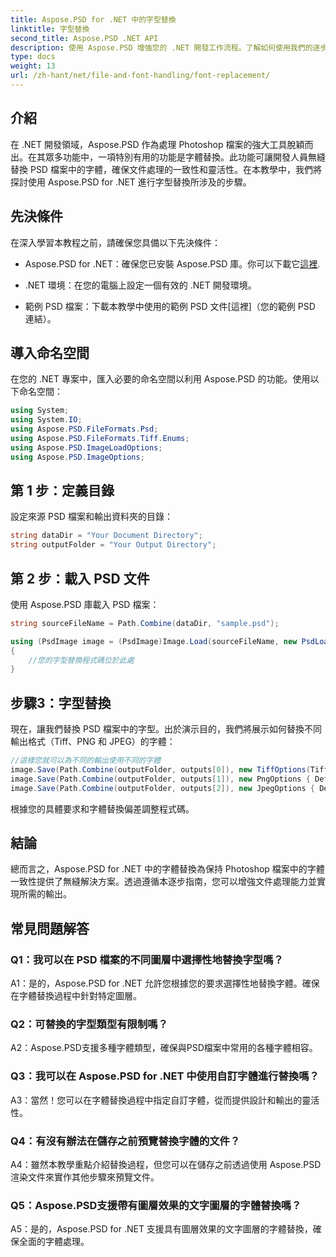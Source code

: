 ```yaml
---
title: Aspose.PSD for .NET 中的字型替換
linktitle: 字型替換
second_title: Aspose.PSD .NET API
description: 使用 Aspose.PSD 增強您的 .NET 開發工作流程。了解如何使用我們的逐步指南無縫替換 PSD 檔案中的字體。輕鬆實現文件處理的一致性和靈活性。
type: docs
weight: 13
url: /zh-hant/net/file-and-font-handling/font-replacement/
---
```

## 介紹

在 .NET 開發領域，Aspose.PSD 作為處理 Photoshop 檔案的強大工具脫穎而出。在其眾多功能中，一項特別有用的功能是字體替換。此功能可讓開發人員無縫替換 PSD 檔案中的字體，確保文件處理的一致性和靈活性。在本教學中，我們將探討使用 Aspose.PSD for .NET 進行字型替換所涉及的步驟。

## 先決條件

在深入學習本教程之前，請確保您具備以下先決條件：

- Aspose.PSD for .NET：確保您已安裝 Aspose.PSD 庫。你可以下載它[這裡](https://releases.aspose.com/psd/net/).

- .NET 環境：在您的電腦上設定一個有效的 .NET 開發環境。

- 範例 PSD 檔案：下載本教學中使用的範例 PSD 文件[這裡]（您的範例 PSD 連結）。

## 導入命名空間

在您的 .NET 專案中，匯入必要的命名空間以利用 Aspose.PSD 的功能。使用以下命名空間：

```csharp
using System;
using System.IO;
using Aspose.PSD.FileFormats.Psd;
using Aspose.PSD.FileFormats.Tiff.Enums;
using Aspose.PSD.ImageLoadOptions;
using Aspose.PSD.ImageOptions;
```

## 第 1 步：定義目錄

設定來源 PSD 檔案和輸出資料夾的目錄：

```csharp
string dataDir = "Your Document Directory";
string outputFolder = "Your Output Directory";
```

## 第 2 步：載入 PSD 文件

使用 Aspose.PSD 庫載入 PSD 檔案：

```csharp
string sourceFileName = Path.Combine(dataDir, "sample.psd");

using (PsdImage image = (PsdImage)Image.Load(sourceFileName, new PsdLoadOptions()))
{
    //您的字型替換程式碼位於此處
}
```

## 步驟3：字型替換

現在，讓我們替換 PSD 檔案中的字型。出於演示目的，我們將展示如何替換不同輸出格式（Tiff、PNG 和 JPEG）的字體：

```csharp
//這樣您就可以為不同的輸出使用不同的字體
image.Save(Path.Combine(outputFolder, outputs[0]), new TiffOptions(TiffExpectedFormat.TiffJpegRgb) { DefaultReplacementFont = "Arial" });
image.Save(Path.Combine(outputFolder, outputs[1]), new PngOptions { DefaultReplacementFont = "Verdana" });
image.Save(Path.Combine(outputFolder, outputs[2]), new JpegOptions { DefaultReplacementFont = "Times New Roman" });
```

根據您的具體要求和字體替換偏差調整程式碼。

## 結論

總而言之，Aspose.PSD for .NET 中的字體替換為保持 Photoshop 檔案中的字體一致性提供了無縫解決方案。透過遵循本逐步指南，您可以增強文件處理能力並實現所需的輸出。

## 常見問題解答

### Q1：我可以在 PSD 檔案的不同圖層中選擇性地替換字型嗎？

A1：是的，Aspose.PSD for .NET 允許您根據您的要求選擇性地替換字體。確保在字體替換過程中針對特定圖層。

### Q2：可替換的字型類型有限制嗎？

A2：Aspose.PSD支援多種字體類型，確保與PSD檔案中常用的各種字體相容。

### Q3：我可以在 Aspose.PSD for .NET 中使用自訂字體進行替換嗎？

A3：當然！您可以在字體替換過程中指定自訂字體，從而提供設計和輸出的靈活性。

### Q4：有沒有辦法在儲存之前預覽替換字體的文件？

A4：雖然本教學重點介紹替換過程，但您可以在儲存之前透過使用 Aspose.PSD 渲染文件來實作其他步驟來預覽文件。

### Q5：Aspose.PSD支援帶有圖層效果的文字圖層的字體替換嗎？

A5：是的，Aspose.PSD for .NET 支援具有圖層效果的文字圖層的字體替換，確保全面的字體處理。